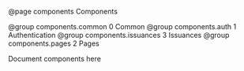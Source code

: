 @page components Components

@group components.common 0 Common
@group components.auth 1 Authentication
@group components.issuances 3 Issuances
@group components.pages 2 Pages

Document components here